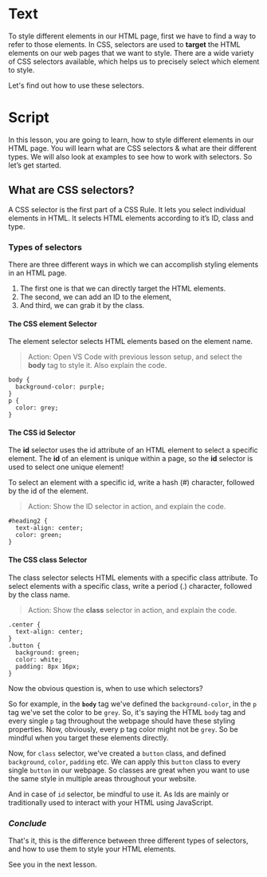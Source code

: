 # Text
To style different elements in our HTML page, first we have to find a way to refer to those elements. In CSS, selectors are used to **target** the HTML elements on our web pages that we want to style. There are a wide variety of CSS selectors available, which helps us to precisely select which element to style. 

Let's find out how to use these selectors.

# Script 
In this lesson, you are going to learn, how to style different elements in our HTML page. You will learn what are CSS selectors & what are their different types. We will also look at examples to see how to work with selectors. So let’s get started.

## What are CSS selectors?

A CSS selector is the first part of a CSS Rule. It lets you select individual elements in HTML. It selects HTML elements according to it’s ID, class and type.

### Types of selectors

There are three different ways in which we can accomplish styling elements in an HTML page.
1. The first one is that we can directly target the HTML elements.
2. The second, we can add an ID to the element,
3. And third, we can grab it by the class.

#### The CSS element Selector

The element selector selects HTML elements based on the element name.

> Action: Open VS Code with previous lesson setup, and select the **body** tag to style it. Also explain the code.
````
body {
  background-color: purple;
}
p {
  color: grey;
}
````

#### The CSS id Selector

The **id** selector uses the id attribute of an HTML element to select a specific element. The **id** of an element is unique within a page, so the **id** selector is used to select one unique element!

To select an element with a specific id, write a hash (#) character, followed by the id of the element.

> Action: Show the ID selector in action, and explain the code.
````
#heading2 {
  text-align: center;
  color: green;
}
````

#### The CSS class Selector

The class selector selects HTML elements with a specific class attribute. To select elements with a specific class, write a period (.) character, followed by the class name.

> Action: Show the **class** selector in action, and explain the code.
````
.center {
  text-align: center;
}
.button {
  background: green;
  color: white;
  padding: 8px 16px;
}
````

Now the obvious question is, when to use which selectors?

So for example, in the **`body`** tag we've defined the `background-color`, in the `p` tag we've set the color to be `grey`. So, it's saying the HTML `body` tag and every single `p` tag throughout the webpage should have these styling properties.
Now, obviously, every p tag color might not be `grey`. So be mindful when you target these elements directly.

Now, for `class` selector, we've created a `button` class, and defined `background`, `color`, `padding` etc. We can apply this `button` class to every single `button` in our webpage. So classes are great when you want to use the same style in multiple areas throughout your website.

And in case of `id`  selector, be mindful to use it. As Ids are mainly or traditionally used to interact with your HTML using JavaScript.

### *Conclude*
That's it, this is the difference between three different types of selectors, and how to use them to style your HTML elements. 

See you in the next lesson.


